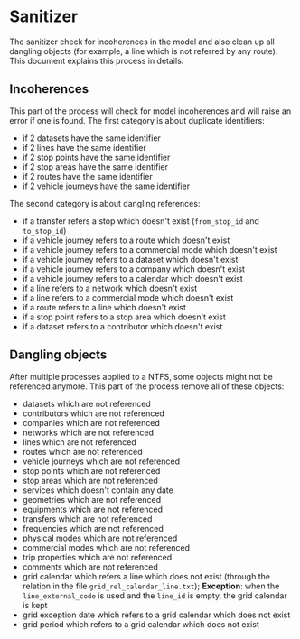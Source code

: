 # Sanitizer

The sanitizer check for incoherences in the model and also clean up all dangling
objects (for example, a line which is not referred by any route).  This document
explains this process in details.

## Incoherences
This part of the process will check for model incoherences and will raise an
error if one is found.  The first category is about duplicate identifiers:
- if 2 datasets have the same identifier
- if 2 lines have the same identifier
- if 2 stop points have the same identifier
- if 2 stop areas have the same identifier
- if 2 routes have the same identifier
- if 2 vehicle journeys have the same identifier

The second category is about dangling references:
- if a transfer refers a stop which doesn't exist (`from_stop_id` and
  `to_stop_id`)
- if a vehicle journey refers to a route which doesn't exist
- if a vehicle journey refers to a commercial mode which doesn't exist
- if a vehicle journey refers to a dataset which doesn't exist
- if a vehicle journey refers to a company which doesn't exist
- if a vehicle journey refers to a calendar which doesn't exist
- if a line refers to a network which doesn't exist
- if a line refers to a commercial mode which doesn't exist
- if a route refers to a line which doesn't exist
- if a stop point refers to a stop area which doesn't exist
- if a dataset refers to a contributor which doesn't exist

## Dangling objects
After multiple processes applied to a NTFS, some objects might not be referenced
anymore. This part of the process remove all of these objects:
- datasets which are not referenced
- contributors which are not referenced
- companies which are not referenced
- networks which are not referenced
- lines which are not referenced
- routes which are not referenced
- vehicle journeys which are not referenced
- stop points which are not referenced
- stop areas which are not referenced
- services which doesn't contain any date
- geometries which are not referenced
- equipments which are not referenced
- transfers which are not referenced
- frequencies which are not referenced
- physical modes which are not referenced
- commercial modes which are not referenced
- trip properties which are not referenced
- comments which are not referenced
- grid calendar which refers a line which does not exist (through the relation
  in the file `grid_rel_calendar_line.txt`); **Exception**: when the
  `line_external_code` is used and the `line_id` is empty, the grid calendar is
  kept
- grid exception date which refers to a grid calendar which does not exist
- grid period which refers to a grid calendar which does not exist
